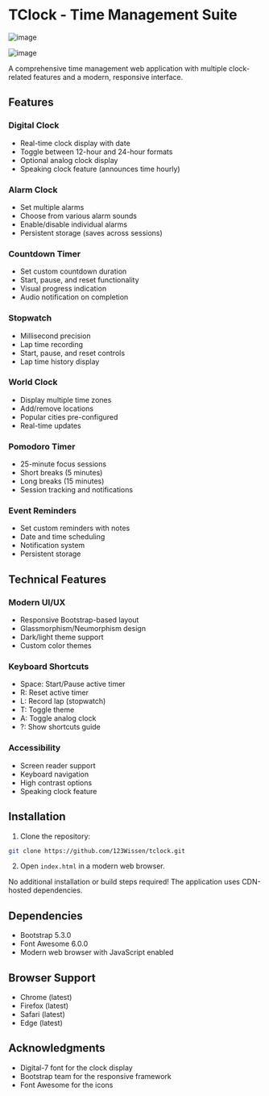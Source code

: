 # TClock - Time Management Suite

![image](https://github.com/user-attachments/assets/f32993af-87ef-4432-87db-f6005f9670b1)

![image](https://github.com/user-attachments/assets/5e2459bb-e51d-4757-a2ed-a51fee75af24)

A comprehensive time management web application with multiple clock-related features and a modern, responsive interface.

## Features

### Digital Clock
- Real-time clock display with date
- Toggle between 12-hour and 24-hour formats
- Optional analog clock display
- Speaking clock feature (announces time hourly)

### Alarm Clock
- Set multiple alarms
- Choose from various alarm sounds
- Enable/disable individual alarms
- Persistent storage (saves across sessions)

### Countdown Timer
- Set custom countdown duration
- Start, pause, and reset functionality
- Visual progress indication
- Audio notification on completion

### Stopwatch
- Millisecond precision
- Lap time recording
- Start, pause, and reset controls
- Lap time history display

### World Clock
- Display multiple time zones
- Add/remove locations
- Popular cities pre-configured
- Real-time updates


### Pomodoro Timer
- 25-minute focus sessions
- Short breaks (5 minutes)
- Long breaks (15 minutes)
- Session tracking and notifications

### Event Reminders
- Set custom reminders with notes
- Date and time scheduling
- Notification system
- Persistent storage

## Technical Features

### Modern UI/UX
- Responsive Bootstrap-based layout
- Glassmorphism/Neumorphism design
- Dark/light theme support
- Custom color themes

### Keyboard Shortcuts
- Space: Start/Pause active timer
- R: Reset active timer
- L: Record lap (stopwatch)
- T: Toggle theme
- A: Toggle analog clock
- ?: Show shortcuts guide

### Accessibility
- Screen reader support
- Keyboard navigation
- High contrast options
- Speaking clock feature

## Installation

1. Clone the repository:
```bash
git clone https://github.com/123Wissen/tclock.git
```

2. Open `index.html` in a modern web browser.

No additional installation or build steps required! The application uses CDN-hosted dependencies.

## Dependencies

- Bootstrap 5.3.0
- Font Awesome 6.0.0
- Modern web browser with JavaScript enabled

## Browser Support

- Chrome (latest)
- Firefox (latest)
- Safari (latest)
- Edge (latest)

## Acknowledgments

- Digital-7 font for the clock display
- Bootstrap team for the responsive framework
- Font Awesome for the icons 



